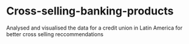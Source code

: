 # Cross-selling-banking-products
Analysed and visualised the data for a credit union in Latin America for better cross selling reccommendations
